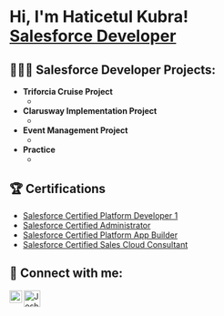 <h1>Hi, I'm Haticetul Kubra! <br/><a href="https://github.com/HKoral">Salesforce Developer</a>

<h2>👩🏻‍💻 Salesforce Developer Projects:</h2>

- <b>Triforcia Cruise Project</b>
  - []()
- <b>Clarusway Implementation Project</b>
  - []()
- <b>Event Management Project</b>
  - []()
- <b>Practice</b>
  - []()


<h2>🏆 Certifications</h2>

- [Salesforce Certified Platform Developer 1](https://trailhead.salesforce.com/en/credentials/certification-detail-print/?searchString=bi93YAam+WidYAxgrYXJSdevadmzqj63K0K8HNS3GVR1vQq+oAI2XNUPpJ+0c7fc)
- [Salesforce Certified Administrator](https://trailhead.salesforce.com/en/credentials/certification-detail-print/?searchString=bi93YAam+WidYAxgrYXJSdevadmzqj63K0K8HNS3GVR1vQq+oAI2XNUPpJ+0c7fc)
- [Salesforce Certified Platform App Builder](https://trailhead.salesforce.com/en/credentials/certification-detail-print/?searchString=bi93YAam+WidYAxgrYXJSdevadmzqj63K0K8HNS3GVR1vQq+oAI2XNUPpJ+0c7fc)
- [Salesforce Certified Sales Cloud Consultant](https://trailhead.salesforce.com/en/credentials/certification-detail-print/?searchString=bi93YAam+WidYAxgrYXJSdevadmzqj63K0K8HNS3GVR1vQq+oAI2XNUPpJ+0c7fc)


<h2> 🤳 Connect with me:</h2>


[<img align="left" alt="JoshMadakor | LinkedIn" width="22px" src="https://cdn.jsdelivr.net/npm/simple-icons@v3/icons/linkedin.svg" />][linkedin]
[<img align="left" alt="JoshMadakor | Instagram" width="29px" src="https://www.nicepng.com/png/full/67-671741_salesforce-trailhead-logo-trailhead-salesforce.png" />][instagram]


[instagram]: https://trailblazer.me/id/hkoral
[linkedin]: https://www.linkedin.com/in/hkoral/

<!--
**joshmadakor1/joshmadakor1** is a ✨ _special_ ✨ repository because its `README.md` (this file) appears on your GitHub profile.

Here are some ideas to get you started:

- 🔭 I’m currently working on ...
- 🌱 I’m currently learning ...
- 👯 I’m looking to collaborate on ...
- 🤔 I’m looking for help with ...
- 💬 Ask me about ...
- 📫 How to reach me: ...
- 😄 Pronouns: ...
- ⚡ Fun fact: ...
-->
